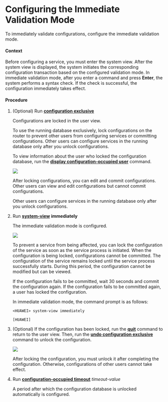 Configuring the Immediate Validation Mode
=========================================

To immediately validate configurations, configure the immediate validation mode.

#### Context

Before configuring a service, you must enter the system view. After the system view is displayed, the system initiates the corresponding configuration transaction based on the configured validation mode. In immediate validation mode, after you enter a command and press **Enter**, the system performs a syntax check. If the check is successful, the configuration immediately takes effect.


#### Procedure

1. (Optional) Run [**configuration exclusive**](cmdqueryname=configuration+exclusive)
   
   
   
   Configurations are locked in the user view.
   
   
   
   To use the running database exclusively, lock configurations on the router to prevent other users from configuring services or committing configurations. Other users can configure services in the running database only after you unlock configurations.
   
   To view information about the user who locked the configuration database, run the [**display configuration-occupied user**](cmdqueryname=display+configuration-occupied+user) command.
   
   ![](../../../../public_sys-resources/notice_3.0-en-us.png) 
   
   After locking configurations, you can edit and commit configurations. Other users can view and edit configurations but cannot commit configurations.
   
   Other users can configure services in the running database only after you unlock configurations.
2. Run [**system-view**](cmdqueryname=system-view) **immediately**
   
   
   
   The immediate validation mode is configured.
   
   
   
   ![](../../../../public_sys-resources/note_3.0-en-us.png) 
   
   To prevent a service from being affected, you can lock the configuration of the service as soon as the service process is initiated. When the configuration is being locked, configurations cannot be committed. The configuration of the service remains locked until the service process successfully starts. During this period, the configuration cannot be modified but can be viewed.
   
   If the configuration fails to be committed, wait 30 seconds and commit the configuration again. If the configuration fails to be committed again, a user has locked the configuration.
   
   In immediate validation mode, the command prompt is as follows:
   
   ```
   <HUAWEI> system-view immediately
   ```
   ```
   [HUAWEI] 
   ```
3. (Optional) If the configuration has been locked, run the [**quit**](cmdqueryname=quit) command to return to the user view. Then, run the [**undo configuration exclusive**](cmdqueryname=undo+configuration+exclusive) command to unlock the configuration.
   
   ![](../../../../public_sys-resources/notice_3.0-en-us.png) 
   
   After locking the configuration, you must unlock it after completing the configuration. Otherwise, configurations of other users cannot take effect.
4. Run [**configuration-occupied timeout**](cmdqueryname=configuration-occupied+timeout) *timeout-value*
   
   
   
   A period after which the configuration database is unlocked automatically is configured.